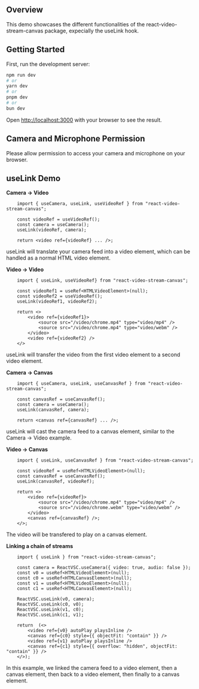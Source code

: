 ## Overview

This demo showcases the different functionalities of the react-video-stream-canvas package, expecially the useLink hook.

## Getting Started

First, run the development server:

```bash
npm run dev
# or
yarn dev
# or
pnpm dev
# or
bun dev
```

Open [http://localhost:3000](http://localhost:3000) with your browser to see the result.

## Camera and Microphone Permission

Please allow permission to access your camera and microphone on your browser.

## useLink Demo
**Camera -> Video**
```
    import { useCamera, useLink, useVideoRef } from "react-video-stream-canvas";

    const videoRef = useVideoRef();
    const camera = useCamera();
    useLink(videoRef, camera);

    return <video ref={videoRef} ... />;
```
useLink will translate your camera feed into a video element, which can be handled as a normal HTML video element.

**Video -> Video**
```
    import { useLink, useVideoRef} from "react-video-stream-canvas";

    const videoRef1 = useRef<HTMLVideoElement>(null);
    const videoRef2 = useVideoRef();
    useLink(videoRef1, videoRef2);

    return <>
        <video ref={videoRef1}>
            <source src="/video/chrome.mp4" type="video/mp4" />
            <source src="/video/chrome.mp4" type="video/webm" />
        </video>
        <video ref={videoRef2} />
    </>
```
useLink will transfer the video from the first video element to a second video element.

**Camera -> Canvas**
```
    import { useCamera, useLink, useCanvasRef } from "react-video-stream-canvas";

    const canvasRef = useCanvasRef();
    const camera = useCamera();
    useLink(canvasRef, camera);

    return <canvas ref={canvasRef} ... />;
```
useLink will cast the camera feed to a canvas element, similar to the Camera -> Video example.

**Video -> Canvas**
```
    import { useLink, useCanvasRef } from "react-video-stream-canvas";

    const videoRef = useRef<HTMLVideoElement>(null);
    const canvasRef = useCanvasRef();
    useLink(canvasRef, videoRef);

    return <>
        <video ref={videoRef}>
            <source src="/video/chrome.mp4" type="video/mp4" />
            <source src="/video/chrome.webm" type="video/webm" />
        </video>
        <canvas ref={canvasRef} />;
    </>;
```
The video will be transfered to play on a canvas element.

**Linking a chain of streams**
```
    import { useLink } from "react-video-stream-canvas";

    const camera = ReactVSC.useCamera({ video: true, audio: false });
    const v0 = useRef<HTMLVideoElement>(null);
    const c0 = useRef<HTMLCanvasElement>(null);
    const v1 = useRef<HTMLVideoElement>(null);
    const c1 = useRef<HTMLCanvasElement>(null);

    ReactVSC.useLink(v0, camera);
    ReactVSC.useLink(c0, v0);
    ReactVSC.useLink(v1, c0);
    ReactVSC.useLink(c1, v1);

    return  (<>
        <video ref={v0} autoPlay playsInline />
        <canvas ref={c0} style={{ objectFit: "contain" }} />
        <video ref={v1} autoPlay playsInline />
        <canvas ref={c1} style={{ overflow: "hidden", objectFit: "contain" }} />
    </>);
```

In this example, we linked the camera feed to a video element, then a canvas element, then back to a video element, then finally to a canvas element.